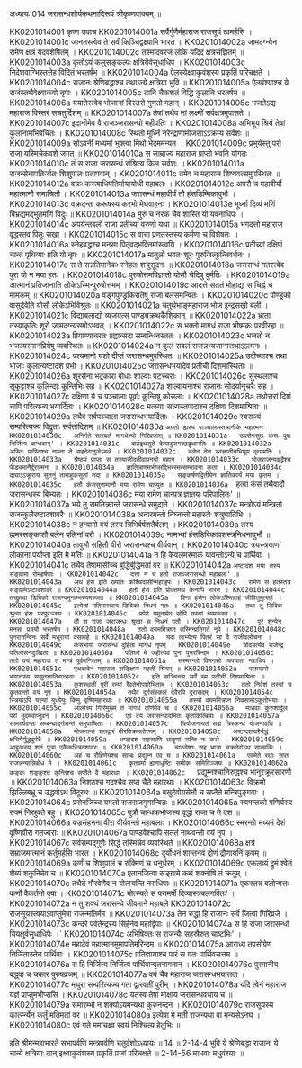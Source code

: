 अध्यायः 014
जरासन्धशौर्यकथनादिरूपं श्रीकृष्णवाक्यम् ॥
	
KK0201014001	कृष्ण उवाच 
KK0201014001a	सर्वैर्गुणैर्महाराज राजसूयं त्वमर्हसि ।
KK0201014001c	जानतस्त्वेव ते सर्वं किञ्चिद्वक्ष्यामि भारत ॥
KK0201014002a	जामदग्न्येन रामेण क्षत्रं यदवशेषितम् ।
KK0201014002c	तस्मादवरजं लोके यदिदं क्षत्रसंज्ञितम् ॥
KK0201014003a	कृतोऽयं कलुसङ्कल्पः क्षत्रियैर्वसुधाधिप ।
KK0201014003c	निदेशवाग्भिस्तत्तेह विदितं भरतर्षभ ॥
KK0201014004a	ऐलस्येक्ष्वाकुवंशस्य प्रकृतिं परिचक्षते ।
KK0201014004c	राजानः श्रेणिबद्धाश्च तथाऽन्ये क्षत्रिया भुवि ॥
KK0201014005a	ऐलवंश्याश्च ये राजंस्तथैवेक्ष्वाकवो नृपाः ।
KK0201014005c	तानि चैकशतं विद्धि कुलानि भरतर्षभ ॥
KK0201014006a	ययातेस्त्वेव भोजानां विस्तरो गुणतो महान् ।
KK0201014006c	भजतेऽद्य महाराज विस्तरं सचतुर्दिशम् ॥
KK0201014007a	तेषां तथैव तां लक्ष्मीं सर्वक्षत्रमुपासते ।
KK0201014007c	इदानीमेव वै राजञ्जरासन्धो महीपतिः ॥
KK0201014008a	अभिभूय श्रियं तेषां कुलानामभिषेचितः ।
KK0201014008c	स्थितो मूर्ध्नि नरेन्द्राणामोजसाऽऽक्रम्य सर्वशः ॥
KK0201014009a	सोऽवनीं मध्यमां भुक्त्वा मिथो भेदममन्यत ।
KK0201014009c	प्रभुर्यस्तु परो राजा यस्मिन्नेकवशे जगत् ॥
KK0201014010a	स साम्राज्यं महाराज प्राप्तो भवति योगतः ।
KK0201014010c	तं स राजा जरासन्धं संश्रित्य किल सर्वशः ॥
KK0201014011a	राजन्सेनापतिर्जातः शिशुपालः प्रतापवान् ।
KK0201014011c	तमेव च महाराज शिष्यवत्समुपस्थितः ॥
KK0201014012a	वक्रः करूषाधिपतिर्मायायोधी महाबलः ।
KK0201014012c	अपरौ च महावीर्यौ महात्मानौ समाश्रितौ ॥
KK0201014013a	जरासन्धं महावीर्यं तौ हंसडिम्बिकावुभौ ।
KK0201014013c	वक्रदन्तः करूषस्य करभो मेघवाहनः ।
KK0201014013e	मूर्ध्ना दिव्यं मणिं बिभ्रद्यमद्भुतमणिं विदुः ॥
KK0201014014a	मुरुं च नरकं चैव शास्ति यो यवनाधिपः ।
KK0201014014c	अपर्यन्तबलो राजा प्रतीच्यां वरुणो यथा ॥
KK0201014015a	भगदत्तो महाराज वृद्धस्तव पितुः सखा ।
KK0201014015c	स वाचा प्रणतस्तस्य कर्मणा च विशेषतः ॥
KK0201014016a	स्नेहबद्धश्च मनसा पितृवद्भक्तिमांस्त्वयि ।
KK0201014016c	प्रतीच्यां दक्षिणं चान्तं पृथिव्याः प्रति यो नृपः ॥
KK0201014017a	मातुलो भवतः शूरः पुरुजित्कुन्तिवर्धनः ।
KK0201014017c	स ते सन्नतिमानेकः स्नेहतः शत्रुसूदनः ॥
KK0201014018a	जरासन्धं गतस्त्वेव पुरा यो न मया हतः ।
KK0201014018c	पुरुषोत्तमविज्ञातो योसौ चेदिषु दुर्मतिः ॥
KK0201014019a	आत्मानं प्रतिजानाति लोकेऽस्मिन्पुरुषोत्तमम् ।
KK0201014019c	आदत्ते सततं मोहाद्यः स चिह्नं च मामकम् ॥
KK0201014020a	वङ्गपुण्ड्रकिरातेषु राजा बलसमन्वितः ।
KK0201014020c	पौण्ड्रको वासुदेवेति योसौ लोकेऽभिविश्रुतः ॥
KK0201014021a	चतुर्थभाङ्महाराज भोज इन्द्रसखो बली ।
KK0201014021c	विद्याबलाद्यो व्यजयत्स पाण्ड्यक्रथकैशिकान् ॥
KK0201014022a	भ्राता तस्याकृतिः शूरो जामदग्न्यसमोऽभवत् ।
KK0201014022c	स भक्तो मागधं राजा भीष्मकः परवीरहा ॥
KK0201014023a	प्रियाण्याचरतः प्रह्वान्सदा सम्बन्धिनस्ततः ।
KK0201014023c	भजतो न भजत्यस्मानप्रियेषु व्यवस्थितः ॥
KK0201014024a	न कुलं सबलं राजन्नभ्यजानात्तथाऽऽत्मनः ।
KK0201014024c	पश्यमानो यशो दीप्तं जरासन्धमुपस्थितः ॥
KK0201014025a	उदीच्याश्च तथा भोजाः कुलान्यष्टादश प्रभो ।
KK0201014025c	जरासन्धभयादेव प्रतीचीं दिशमास्थिताः ॥
KK0201014026a	शूरसेना भद्रकारा बोधाः शाल्वाः पटच्चराः ।
KK0201014026c	सुस्थलाश्च सुकुट्टाश्च कुलिन्दाः कुन्तिभिः सह ॥
KK0201014027a	शाल्वायनाश्च राजानः सोदर्यानुचरैः सह ।
KK0201014027c	दक्षिणा ये च पञ्चालाः पूर्वाः कुन्तिषु कोसलाः ॥
KK0201014028a	तथोत्तरां दिशं चापि परित्यज्य भयार्दिताः ।
KK0201014028c	मत्स्याः सन्न्यस्तपादाश्च दक्षिणां दिशमाश्रिताः ॥
KK0201014029a	तथैव सर्वपञ्चाला जरासन्धभयार्दिताः ।
KK0201014029c	स्वराज्यं सम्परित्यज्य विद्रुताः सर्वतोदिशम् ॥
KK0201014030a	` अग्रतो ह्यस्य पाञ्चालास्तत्रानीके महात्मनः ।
KK0201014030c	अनिर्गते सारबले मागधेभ्यो गिरिव्रजात् ॥
KK0201014031a	उग्रसेनसुतः कंसः पुरा निर्जित्य बान्धवान्' ।
KK0201014031c	बार्हद्रथसुते देव्यावुपागच्छद्वृथामतिः ॥
KK0201014032a	अस्तिः प्रास्तिश्च नाम्ना ते सहदेवानुजेऽबले ।
KK0201014032c	बलेन तेन स्वज्ञातीनभिभूय वृथामतिः ॥
KK0201014033a	श्रैष्ठ्यं प्राप्तः स तस्यासीदतीवापनयो महान् ।
KK0201014033c	भोजराजन्यवृद्धैश्च पीड्यमानैर्दुरात्मना ॥
KK0201014034a	ज्ञातित्राणमभीप्सद्भिरस्मत्सम्भावना कृता ।
KK0201014034c	दत्वाऽऽक्रूराय सुतनुं तामाहुकसुतां तदा ॥
KK0201014035a	सङ्कर्षणद्वितीयेन ज्ञातिकार्यं मया कृतम् ।
KK0201014035c	हतौ कंससुनामानौ मया रामेण चाप्युत ॥
KK0201014036a	`हत्वा कंसं तथैवादौ जरासन्धस्य बिभ्यतः ।
KK0201014036c	मया रामेण चान्यत्र ज्ञातयः परिपालितः' ॥
KK0201014037a	भये तु समतिक्रान्ते जरासन्धे समुद्यते ।
KK0201014037c	मन्त्रोऽयं मन्त्रितो राजन्कुलैरष्टादशावरैः ॥
KK0201014038a	अनारमन्तो निघ्नन्तो महास्त्रैः शत्रुघातिभिः ।
KK0201014038c	न हन्यामो वयं तस्य त्रिभिर्वर्षशतैर्बलम् ॥
KK0201014039a	तस्य ह्यमरसङ्काशौ बलेन बलिनां वरौ ।
KK0201014039c	नामभ्यां हंसडिबिकावशस्त्रनिधनावुभौ ॥
KK0201014040a	तावुभौ सहितौ वीरौ जरासन्धश्च वीर्यवान् ।
KK0201014040c	त्रयस्त्रयाणां लोकानां पर्याप्ता इति मे मतिः ॥
KK0201014041a	न हि केवलमस्माकं यावन्तोऽन्ये च पार्थिवाः ।
KK0201014041c	तथैव तेषामासीच्च बुद्धिर्बुद्धिमतां वर ॥
KK0201014042a	`अष्टादश मया तस्य सङ्ग्रामा रोमहर्षणाः ।
KK0201014042c	दत्ता न च हतो राजञ्जरासन्धो महाबलः' ॥
KK0201014043a	अथ हंस इति ख्यातः कश्चिदासीन्महान्नृपः ।
KK0201014043c	रामेण स हतस्तत्र सङ्ग्रामेऽष्टादशावरे ॥
KK0201014044a	हतो हंस इति प्रोक्तमथ केनापि भारत ।
KK0201014044c	तच्छ्रुत्वा डिबिको राजन्यमुनाम्भस्यमज्जत ॥
KK0201014045a	विना हंसेन लोकेऽस्मिन्नाहं जीवितुमुत्सहे ।
KK0201014045c	इत्येतां मतिमास्थाय डिबिको निधनं गतः ॥
KK0201014046a	तथा तु डिबिकं श्रुत्वा हंसः परपुरञ्जयः ।
KK0201014046c	प्रपेदे यमुनामेव सोपि तस्यां न्यमज्जत ॥
KK0201014047a	तौ स राजा जराजन्धः श्रुत्वा च निधनं गतौ ।
KK0201014047c	पुरं शून्येन मनसा प्रययौ भरतर्षभ ॥
KK0201014048a	ततो वयममित्रघ्न तस्मिन्प्रतिगते नृपे ।
KK0201014048c	पुनरानन्दिनः सर्वे मधुरायां वसामहे ॥
KK0201014049a	यदा त्वभ्येत्य पितरं सा वै राजीवलोचना ।
KK0201014049c	कंसभार्या जरासन्धं दुहिता मागधं नृपम् ।
KK0201014049e	चोदयत्येव राजेन्द्र पतिव्यसनदुःखिता ॥
KK0201014050a	पतिघ्नं मे जहीत्येवं पुनः पुनररिन्दम ।
KK0201014050c	ततो वयं महाराज तं मन्त्रं पूर्वमन्त्रितम् ॥
KK0201014051a	संस्मरन्तो विमनसो व्यपयाता नराधिप ।
KK0201014051c	पृथक्त्वेन महाराज सङ्क्षिप्य महतीं श्रियम् ॥
KK0201014052a	पलायामो भयात्तस्य ससुतज्ञातिबान्धवाः ।
KK0201014052c	इति सञ्चिन्त्य सर्वे स्म प्रतीचीं दिशमाश्रिताः ॥
KK0201014053a	कुशस्थलीं पुरीं रम्यां रैवतेनोपशोभिताम् ।
KK0201014053c	ततो निवेशं तस्यां च कृतवन्तो वयं नृप ॥
KK0201014054a	तथैव दुर्गसंस्कारं देवैरपि दुरासदम् ।
KK0201014054c	स्त्रियोऽपि यस्यां युध्येयुः किमु वृष्णिमहारथाः ॥
KK0201014055a	तस्यां वयममित्रघ्न निवसामोऽकुतोभयाः ।
KK0201014055c	आलोच्य गिरिमुख्यं तं मागधं तीर्णमेव च ॥
KK0201014056a	माधवाः कुरुशार्दूल परां मुदमवाप्नुवन् ।
KK0201014056c	एवं वयं जरासन्धादभितः कृतकिल्बिषाः ॥
KK0201014057a	सामर्थ्यवन्तः सम्बन्धाद्गोमन्तं समुपाश्रिताः ।
KK0201014057c	त्रियोजनायतं सद्म त्रिस्कन्धं योजनावधि ॥
KK0201014058a	योजनान्ते शतद्वारं वीरविक्रमतोरणम् ।
KK0201014058c	अष्टादशावरैर्नद्धं क्षत्रियैर्युद्धदुर्मदैः ॥
KK0201014059a	अष्टादश सहस्राणि भ्रातॄणां सन्ति नः कले ।
KK0201014059c	आहुकस्य शतं पुत्रा एकैकस्त्रिदशावरः ॥
KK0201014060a	चारुदेष्णः सह भ्रात्रा चक्रदेवोऽथ सात्यकिः ।
KK0201014060c	अहं च रौहिणेयश्च साम्बः प्रद्युम्न एव च ॥
KK0201014061a	एवमेते रथाः सप्त राजन्नन्यान्निबोध मे ।
KK0201014061c	कृतवर्मा ह्यनाधृष्टिः समीकः समितिञ्जयः ॥
KK0201014062a	कङ्कः शङ्कुश्च कुन्तिश्च सप्तैते वै महारथाः ।
KK0201014062c	`प्रद्युम्नश्चानिरुद्धश्च भानुरक्रूरसारणौ ॥
KK0201014063a	निशठश्च गदश्चैव सप्त चैते महारथाः ।
KK0201014063c	विक्रमो झिल्लिबभ्रू च उद्धवोऽथ विदूरथः ॥
KK0201014064a	वसुदेवोग्रसेनौ च सप्तैते मन्त्रिपुङ्गवाः ।
KK0201014064c	प्रसेनजिच्च यमलो राजराजगुणान्वितः ॥
KK0201014065a	स्यमन्तको मणिर्यस्य रुक्मं निस्रुवते बहु ।
KK0201014065c	पुत्रौ चान्धकभोजस्य वृद्धो राजा च ते दश ॥
KK0201014066a	वज्रसंहनना वीरा वीर्यवन्तो महाबलाः ।
KK0201014066c	स्मरन्तो मध्यमं देशं वृष्णिवीरा गतज्वराः ॥
KK0201014067a	पाण्डवैश्चापि सततं नाथवन्तो वयं नृप ।
KK0201014067c	सर्वसम्पद्गुणैः सिद्धे तस्मिन्नेवं व्यवस्थिते ॥
KK0201014068a	क्षत्रे सम्राजमात्मानं कर्तुमर्हसि भारत ।
KK0201014068c	दुर्योधनं शान्तनवं द्रोणं द्रौणायनिं कृपम् ॥
KK0201014069a	कर्णं च शिशुपालं च रुक्मिणं च धनुर्धरम् ।
KK0201014069c	एकलव्यं द्रुमं श्वेतं शैब्यं शकुनिमेव च ॥
KK0201014070a	एतानजित्वा सङ्ग्रामे कथं शक्नोषि तं क्रतुम् ।
KK0201014070c	तथैते गौरवेणैव न योत्स्यन्ति नराधिपाः ॥
KK0201014071a	एकस्तत्र बलोन्मत्तः कर्णो वैकर्तनो वृषा ।
KK0201014071c	योत्स्यते स परामर्षी दिव्यास्त्रबलगर्वितः' ॥
KK0201014072a	न तु शक्यं जरासन्धे जीवमाने महाबले
KK0201014072c	राजसूयस्त्वयाऽवाप्तुमेषा राजन्मतिर्मम ॥
KK0201014073a	तेन रुद्धा हि राजानः सर्वे जित्वा गिरिव्रजे ।
KK0201014073c	कन्दरे पर्वतेन्द्रस्य सिंहेनेव महाद्विपाः ॥
KK0201014074a	स हि राजा जरासन्धो यियक्षुर्वसुधाधिपैः ।`
KK0201014074c	अभिषिक्तः स राजन्यैः सहस्रैरुत चाष्टभिः' ।
KK0201014074e	महादेवं महात्मानमुमापतिमरिन्दम ॥
KK0201014075a	आराध्य तपसोग्रेण निर्जितास्तेन पार्थिवाः ।
KK0201014075c	प्रतिज्ञायाश्च पारं स गतः पार्थिवसत्तम ॥
KK0201014076a	स हि निर्जित्य निर्जित्य पार्थिवान्पृतनागतान् ।
KK0201014076c	पुरमानीय बद्ध्वा च चकार पुरुषव्रजम् ॥
KK0201014077a	वयं चैव महाराज जरासन्धभयात्तदा ।
KK0201014077c	मधुरा सम्परित्यज्य गता द्वारवतीं पुरीम् ॥
KK0201014078a	यदि त्वेनं महाराज यज्ञं प्राप्तुमभीप्ससि ।
KK0201014078c	यतस्व तेषां मोक्षाय जरासन्धवधाय च ॥
KK0201014079a	समारम्भो न शक्योऽयमन्यथा कुरुनन्दन ।
KK0201014079c	राजसूयस्य कार्त्स्न्येन कर्तुं मतिमतां वर ॥
KK0201014080a	इत्येषा मे मती राजन्यथा वा मन्यसेऽनघ ।
KK0201014080c	एवं गते ममाचक्ष्व स्वयं निश्चित्य हेतुभिः ॥ 

इति श्रीमन्महाभारते सभापर्वणि मन्त्रपर्वणि चतुर्दशोऽध्यायः ॥ 14 ॥
2-14-4 भुवि ये श्रेणिबद्धा राजानः ये चान्ये क्षत्रियाः तान् इक्ष्वाकुवंशस्य प्रकृतिं प्रजां परिचक्षते ॥ 
2-14-56 माधवाः मधुवंश्याः ॥
